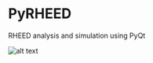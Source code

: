 # PyRHEED
RHEED analysis and simulation using PyQt

![alt text](https://raw.githubusercontent.com/yux1991/PyRHEED/master/PyQtRHEED/Screenshot.JPG)
